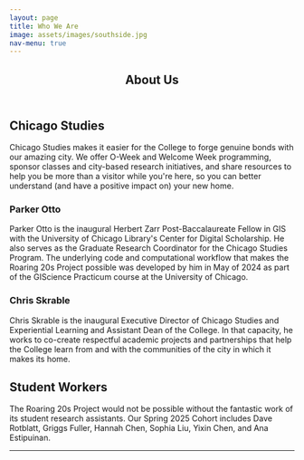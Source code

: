 ```yaml
---
layout: page
title: Who We Are
image: assets/images/southside.jpg
nav-menu: true
---
```


<!-- Main -->
<div id="main" class="alt">

<!-- One -->
<section id="one">
	<div class="inner">
		<header class="major">
			<h1>About Us</h1>
		</header>

<!-- Content -->
<h2 id="content">Chicago Studies</h2>
<p>Chicago Studies makes it easier for the College to forge genuine bonds with our amazing city. We offer O-Week and Welcome Week programming, sponsor classes and city-based research initiatives, and share resources to help you be more than a visitor while you're here, so you can better understand (and have a positive impact on) your new home.</p>
<div class="row">
	<div class="6u 12u$(small)">
		<h3>Parker Otto</h3>
		<p>Parker Otto is the inaugural Herbert Zarr Post-Baccalaureate Fellow in GIS with the University of Chicago Library's Center for Digital Scholarship.  He also serves as the Graduate Research Coordinator for the Chicago Studies Program.  The underlying code and computational workflow that makes the Roaring 20s Project possible was developed by him in May of 2024 as part of the GIScience Practicum course at the University of Chicago.</p>
	</div>
	<div class="6u$ 12u$(small)">
		<h3>Chris Skrable</h3>
		<p>Chris Skrable is the inaugural Executive Director of Chicago Studies and Experiential Learning and Assistant Dean of the College.  In that capacity, he works to co-create respectful academic projects and partnerships that help the College learn from and with the communities of the city in which it makes its home.</p>
	</div>
</div>
<h2 id="content">Student Workers</h2>
<p>The Roaring 20s Project would not be possible without the fantastic work of its student research assistants.  Our Spring 2025 Cohort includes Dave Rotblatt, Griggs Fuller, Hannah Chen, Sophia Liu, Yixin Chen, and Ana Estipuinan.</p>
<hr class="major" />

</div>
</section>

</div>
